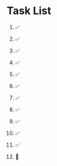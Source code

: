 # Task List

1. ✅ 

2. ✅ 

3. ✅ 

4. ✅ 

5. ✅ 

6. ✅ 

7. ✅ 

8. ✅ 

9. ✅ 

10. ✅ 

11. ✅ 

12. 🔄 



